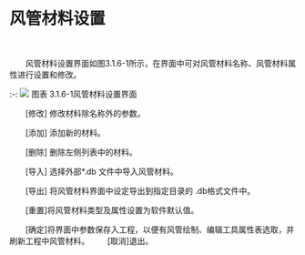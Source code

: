 

# 风管材料设置
<br/>

&emsp;&emsp;风管材料设置界面如图3.1.6-1所示，在界面中可对风管材料名称、风管材料属性进行设置和修改。
<br/>

:-: ![](images/33.png)
图表 3.1.6-1风管材料设置界面
<br/>

&emsp;&emsp;[修改] 修改材料除名称外的参数。

&emsp;&emsp;[添加] 添加新的材料。

&emsp;&emsp;[删除] 删除左侧列表中的材料。

&emsp;&emsp;[导入]  选择外部\*.db 文件中导入风管材料。

&emsp;&emsp;[导出] 将风管材料界面中设定导出到指定目录的 .db格式文件中。

&emsp;&emsp;[重置]将风管材料类型及属性设置为软件默认值。

&emsp;&emsp;[确定]将界面中参数保存入工程，以便有风管绘制、编辑工具属性表选取，并刷新工程中风管材料。
&emsp;&emsp;[取消]退出。